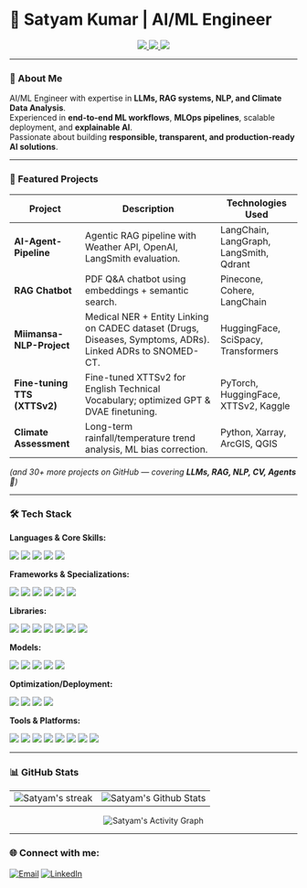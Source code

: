 # 🚀 Satyam Kumar | AI/ML Engineer  

<p align="center">
  <a href="https://www.linkedin.com/in/satyamkr07" target="_blank">
    <img src="https://img.shields.io/badge/LinkedIn-0077B5?style=for-the-badge&logo=linkedin&logoColor=white"/>
  </a>
  <a href="https://github.com/Satyam0775" target="_blank">
    <img src="https://img.shields.io/badge/GitHub-100000?style=for-the-badge&logo=github&logoColor=white"/>
  </a>
  <a href="https://satyam-kumar-iqyrpz0.gamma.site/" target="_blank">
    <img src="https://img.shields.io/badge/Portfolio-00A8E8?style=for-the-badge&logo=globe&logoColor=white"/>
  </a>
</p>

---

### 👋 About Me  

AI/ML Engineer with expertise in **LLMs, RAG systems, NLP, and Climate Data Analysis**.  
Experienced in **end-to-end ML workflows**, **MLOps pipelines**, scalable deployment, and **explainable AI**.  
Passionate about building **responsible, transparent, and production-ready AI solutions**.  

---

### 🚀 Featured Projects  

| Project | Description | Technologies Used |
|---|---|---|
| **AI-Agent-Pipeline** | Agentic RAG pipeline with Weather API, OpenAI, LangSmith evaluation. | LangChain, LangGraph, LangSmith, Qdrant |
| **RAG Chatbot** | PDF Q&A chatbot using embeddings + semantic search. | Pinecone, Cohere, LangChain |
| **Miimansa-NLP-Project** | Medical NER + Entity Linking on CADEC dataset (Drugs, Diseases, Symptoms, ADRs). Linked ADRs to SNOMED-CT. | HuggingFace, SciSpacy, Transformers |
| **Fine-tuning TTS (XTTSv2)** | Fine-tuned XTTSv2 for English Technical Vocabulary; optimized GPT & DVAE finetuning. | PyTorch, HuggingFace, XTTSv2, Kaggle |
| **Climate Assessment** | Long-term rainfall/temperature trend analysis, ML bias correction. | Python, Xarray, ArcGIS, QGIS |

*(and 30+ more projects on GitHub — covering **LLMs, RAG, NLP, CV, Agents** 🎯)*  

---

### 🛠️ Tech Stack  

**Languages & Core Skills:**  
<p>
  <img src="https://img.shields.io/badge/Python-3776AB?style=for-the-badge&logo=python&logoColor=white"/>
  <img src="https://img.shields.io/badge/Machine%20Learning-FF6F00?style=for-the-badge"/>
  <img src="https://img.shields.io/badge/Deep%20Learning-005CED?style=for-the-badge"/>
  <img src="https://img.shields.io/badge/Generative%20AI-800080?style=for-the-badge&logo=openai&logoColor=white"/>
  <img src="https://img.shields.io/badge/Computer%20Vision-5C3EE8?style=for-the-badge"/>
</p>

**Frameworks & Specializations:**  
<p>
  <img src="https://img.shields.io/badge/LangChain-000000?style=for-the-badge"/>
  <img src="https://img.shields.io/badge/LangGraph-FFB703?style=for-the-badge"/>
  <img src="https://img.shields.io/badge/LangSmith-0A9396?style=for-the-badge"/>
  <img src="https://img.shields.io/badge/HuggingFace-FEBA33?style=for-the-badge&logo=huggingface&logoColor=black"/>
  <img src="https://img.shields.io/badge/PyTorch-EE4C2C?style=for-the-badge&logo=pytorch&logoColor=white"/>
  <img src="https://img.shields.io/badge/TensorFlow-FF6F00?style=for-the-badge&logo=tensorflow&logoColor=white"/>
</p>

**Libraries:**  
<p>
  <img src="https://img.shields.io/badge/NumPy-013243?style=for-the-badge&logo=numpy&logoColor=white"/>
  <img src="https://img.shields.io/badge/Pandas-150458?style=for-the-badge&logo=pandas&logoColor=white"/>
  <img src="https://img.shields.io/badge/Matplotlib-3776AB?style=for-the-badge"/>
  <img src="https://img.shields.io/badge/Scikit--learn-F7931E?style=for-the-badge"/>
  <img src="https://img.shields.io/badge/OpenCV-5C3EE8?style=for-the-badge"/>
  <img src="https://img.shields.io/badge/Pillow-3670A0?style=for-the-badge"/>
  <img src="https://img.shields.io/badge/Xarray-FF6F00?style=for-the-badge"/>
</p>

**Models:**  
<p>
  <img src="https://img.shields.io/badge/YOLOv5/v8-00A86B?style=for-the-badge"/>
  <img src="https://img.shields.io/badge/CNN-FF007F?style=for-the-badge"/>
  <img src="https://img.shields.io/badge/RCNN-FFA500?style=for-the-badge"/>
  <img src="https://img.shields.io/badge/CLIP-0000FF?style=for-the-badge"/>
  <img src="https://img.shields.io/badge/Vision--Language%20Models-9932CC?style=for-the-badge"/>
</p>

**Optimization/Deployment:**  
<p>
  <img src="https://img.shields.io/badge/ONNX-005CED?style=for-the-badge"/>
  <img src="https://img.shields.io/badge/TensorRT-76B900?style=for-the-badge"/>
  <img src="https://img.shields.io/badge/OpenVINO-27338E?style=for-the-badge"/>
  <img src="https://img.shields.io/badge/DeepStream-76B900?style=for-the-badge"/>
</p>

**Tools & Platforms:**  
<p>
  <img src="https://img.shields.io/badge/Git-F05032?style=for-the-badge"/>
  <img src="https://img.shields.io/badge/Docker-2496ED?style=for-the-badge"/>
  <img src="https://img.shields.io/badge/VS%20Code-007ACC?style=for-the-badge"/>
  <img src="https://img.shields.io/badge/Jupyter-F37626?style=for-the-badge"/>
  <img src="https://img.shields.io/badge/Google%20Cloud-4285F4?style=for-the-badge"/>
  <img src="https://img.shields.io/badge/ArcGIS-2E7D32?style=for-the-badge"/>
  <img src="https://img.shields.io/badge/QGIS-589632?style=for-the-badge"/>
  <img src="https://img.shields.io/badge/CI/CD-FF5733?style=for-the-badge"/>
</p>

---

### 📊 GitHub Stats  

<table align="center">
  <tr>
    <td align="center">
      <img src="https://github-readme-streak-stats-9m8ugfa77-denvercoder1.vercel.app/?user=Satyam0775&theme=monokai-metallian&hide_border=true" alt="Satyam's streak"/>
    </td>
    <td align="center">
      <img src="https://denvercoder1-github-readme-stats.vercel.app/api/?username=Satyam0775&show_icons=true&include_all_commits=true&count_private=true&theme=react&hide_border=true&bg_color=1F222E&title_color=F85D7F&icon_color=F8D866" alt="Satyam's Github Stats"/>
    </td>
  </tr>
</table>

<p align="center">
  <img src="https://github-readme-activity-graph.vercel.app/graph/?username=Satyam0775&bg_color=1F222E&color=F8D866&line=F85D7F&point=FFFFFF&hide_border=true" alt="Satyam's Activity Graph"/>
</p>

---

### 🌐 Connect with me:  
<p align="left">
<a href="mailto:Satyamrishav0013@gmail.com" target="_blank"><img align="center" src="https://img.shields.io/badge/Email-D14836?style=for-the-badge&logo=gmail&logoColor=white" alt="Email"/></a>
<a href="https://linkedin.com/in/satyamkr07" target="_blank"><img align="center" src="https://img.shields.io/badge/LinkedIn-0077B5?style=for-the-badge&logo=linkedin&logoColor=white" alt="LinkedIn"/></a>
</p>
